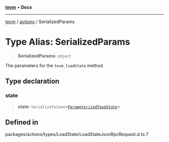 [**tevm**](../../README.md) • **Docs**

***

[tevm](../../modules.md) / [actions](../README.md) / SerializedParams

# Type Alias: SerializedParams

> **SerializedParams**: `object`

The parameters for the `tevm_loadState` method

## Type declaration

### state

> **state**: `SerializeToJson`\<[`ParameterizedTevmState`](../../state/type-aliases/ParameterizedTevmState.md)\>

## Defined in

packages/actions/types/LoadState/LoadStateJsonRpcRequest.d.ts:7
